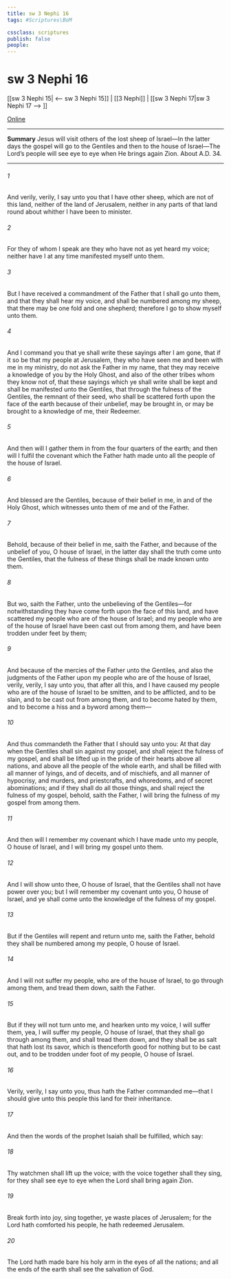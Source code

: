 ```yaml
---
title: sw 3 Nephi 16
tags: #Scriptures\BoM

cssclass: scriptures
publish: false
people:
---
```


# sw 3 Nephi 16
[[sw 3 Nephi 15| <-- sw 3 Nephi 15]] | [[3 Nephi]] | [[sw 3 Nephi 17|sw 3 Nephi 17 --> ]]

[Online](https://churchofjesuschrist.org/study/scriptures/bofm/3-ne/16?lang=eng)

---
__Summary__
Jesus will visit others of the lost sheep of Israel—In the latter days the gospel will go to the Gentiles and then to the house of Israel—The Lord’s people will see eye to eye when He brings again Zion. About A.D. 34.

---
###### 1 
And verily, verily, I say unto you that I have other sheep, which are not of this land, neither of the land of Jerusalem, neither in any parts of that land round about whither I have been to minister.

###### 2 
For they of whom I speak are they who have not as yet heard my voice; neither have I at any time manifested myself unto them.

###### 3 
But I have received a commandment of the Father that I shall go unto them, and that they shall hear my voice, and shall be numbered among my sheep, that there may be one fold and one shepherd; therefore I go to show myself unto them.

###### 4 
And I command you that ye shall write these sayings after I am gone, that if it so be that my people at Jerusalem, they who have seen me and been with me in my ministry, do not ask the Father in my name, that they may receive a knowledge of you by the Holy Ghost, and also of the other tribes whom they know not of, that these sayings which ye shall write shall be kept and shall be manifested unto the Gentiles, that through the fulness of the Gentiles, the remnant of their seed, who shall be scattered forth upon the face of the earth because of their unbelief, may be brought in, or may be brought to a knowledge of me, their Redeemer.

###### 5 
And then will I gather them in from the four quarters of the earth; and then will I fulfil the covenant which the Father hath made unto all the people of the house of Israel.

###### 6 
And blessed are the Gentiles, because of their belief in me, in and of the Holy Ghost, which witnesses unto them of me and of the Father.

###### 7 
Behold, because of their belief in me, saith the Father, and because of the unbelief of you, O house of Israel, in the latter day shall the truth come unto the Gentiles, that the fulness of these things shall be made known unto them.

###### 8 
But wo, saith the Father, unto the unbelieving of the Gentiles—for notwithstanding they have come forth upon the face of this land, and have scattered my people who are of the house of Israel; and my people who are of the house of Israel have been cast out from among them, and have been trodden under feet by them;

###### 9 
And because of the mercies of the Father unto the Gentiles, and also the judgments of the Father upon my people who are of the house of Israel, verily, verily, I say unto you, that after all this, and I have caused my people who are of the house of Israel to be smitten, and to be afflicted, and to be slain, and to be cast out from among them, and to become hated by them, and to become a hiss and a byword among them—

###### 10 
And thus commandeth the Father that I should say unto you: At that day when the Gentiles shall sin against my gospel, and shall reject the fulness of my gospel, and shall be lifted up in the pride of their hearts above all nations, and above all the people of the whole earth, and shall be filled with all manner of lyings, and of deceits, and of mischiefs, and all manner of hypocrisy, and murders, and priestcrafts, and whoredoms, and of secret abominations; and if they shall do all those things, and shall reject the fulness of my gospel, behold, saith the Father, I will bring the fulness of my gospel from among them.

###### 11 
And then will I remember my covenant which I have made unto my people, O house of Israel, and I will bring my gospel unto them.

###### 12 
And I will show unto thee, O house of Israel, that the Gentiles shall not have power over you; but I will remember my covenant unto you, O house of Israel, and ye shall come unto the knowledge of the fulness of my gospel.

###### 13 
But if the Gentiles will repent and return unto me, saith the Father, behold they shall be numbered among my people, O house of Israel.

###### 14 
And I will not suffer my people, who are of the house of Israel, to go through among them, and tread them down, saith the Father.

###### 15 
But if they will not turn unto me, and hearken unto my voice, I will suffer them, yea, I will suffer my people, O house of Israel, that they shall go through among them, and shall tread them down, and they shall be as salt that hath lost its savor, which is thenceforth good for nothing but to be cast out, and to be trodden under foot of my people, O house of Israel.

###### 16 
Verily, verily, I say unto you, thus hath the Father commanded me—that I should give unto this people this land for their inheritance.

###### 17 
And then the words of the prophet Isaiah shall be fulfilled, which say:

###### 18 
Thy watchmen shall lift up the voice; with the voice together shall they sing, for they shall see eye to eye when the Lord shall bring again Zion.

###### 19 
Break forth into joy, sing together, ye waste places of Jerusalem; for the Lord hath comforted his people, he hath redeemed Jerusalem.

###### 20 
The Lord hath made bare his holy arm in the eyes of all the nations; and all the ends of the earth shall see the salvation of God.

